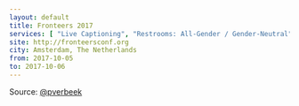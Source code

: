 ```yaml
---
layout: default
title: Fronteers 2017
services: [ "Live Captioning", "Restrooms: All-Gender / Gender-Neutral", "Dietary Accommodation", "Mobility Access", "Service Animals Welcome", "Transcript(s) after Event" ]
site: http://fronteersconf.org
city: Amsterdam, The Netherlands
from: 2017-10-05
to: 2017-10-06
---
```


Source: [@pverbeek](https://github.com/pverbeek)
